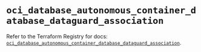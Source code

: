 # `oci_database_autonomous_container_database_dataguard_association`

Refer to the Terraform Registry for docs: [`oci_database_autonomous_container_database_dataguard_association`](https://registry.terraform.io/providers/hashicorp/oci/7.19.0/docs/resources/database_autonomous_container_database_dataguard_association).

